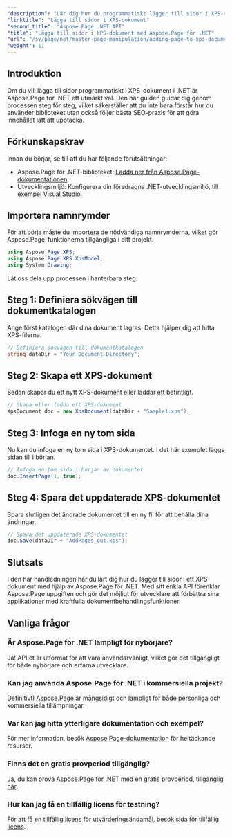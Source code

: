 ```yaml
---
"description": "Lär dig hur du programmatiskt lägger till sidor i XPS-dokument med Aspose.Page för .NET. Den här omfattande guiden täcker förutsättningar, kodexempel och vanliga frågor."
"linktitle": "Lägga till sidor i XPS-dokument"
"second_title": "Aspose.Page .NET API"
"title": "Lägga till sidor i XPS-dokument med Aspose.Page för .NET"
"url": "/sv/page/net/master-page-manipulation/adding-page-to-xps-document/"
"weight": 11
---
```


## Introduktion

Om du vill lägga till sidor programmatiskt i XPS-dokument i .NET är Aspose.Page för .NET ett utmärkt val. Den här guiden guidar dig genom processen steg för steg, vilket säkerställer att du inte bara förstår hur du använder biblioteket utan också följer bästa SEO-praxis för att göra innehållet lätt att upptäcka.

## Förkunskapskrav

Innan du börjar, se till att du har följande förutsättningar:

- Aspose.Page för .NET-biblioteket: [Ladda ner från Aspose.Page-dokumentationen](https://reference.aspose.com/page/net/).
- Utvecklingsmiljö: Konfigurera din föredragna .NET-utvecklingsmiljö, till exempel Visual Studio.

## Importera namnrymder

För att börja måste du importera de nödvändiga namnrymderna, vilket gör Aspose.Page-funktionerna tillgängliga i ditt projekt.

```csharp
using Aspose.Page.XPS;
using Aspose.Page.XPS.XpsModel;
using System.Drawing;
```

Låt oss dela upp processen i hanterbara steg:

## Steg 1: Definiera sökvägen till dokumentkatalogen

Ange först katalogen där dina dokument lagras. Detta hjälper dig att hitta XPS-filerna.

```csharp
// Definiera sökvägen till dokumentkatalogen
string dataDir = "Your Document Directory";
```

## Steg 2: Skapa ett XPS-dokument

Sedan skapar du ett nytt XPS-dokument eller laddar ett befintligt.

```csharp
// Skapa eller ladda ett XPS-dokument
XpsDocument doc = new XpsDocument(dataDir + "Sample1.xps");
```

## Steg 3: Infoga en ny tom sida

Nu kan du infoga en ny tom sida i XPS-dokumentet. I det här exemplet läggs sidan till i början.

```csharp
// Infoga en tom sida i början av dokumentet
doc.InsertPage(1, true);
```

## Steg 4: Spara det uppdaterade XPS-dokumentet

Spara slutligen det ändrade dokumentet till en ny fil för att behålla dina ändringar.

```csharp
// Spara det uppdaterade XPS-dokumentet
doc.Save(dataDir + "AddPages_out.xps");
```

## Slutsats

I den här handledningen har du lärt dig hur du lägger till sidor i ett XPS-dokument med hjälp av Aspose.Page för .NET. Med sitt enkla API förenklar Aspose.Page uppgiften och gör det möjligt för utvecklare att förbättra sina applikationer med kraftfulla dokumentbehandlingsfunktioner.

## Vanliga frågor

### Är Aspose.Page för .NET lämpligt för nybörjare?

Ja! API:et är utformat för att vara användarvänligt, vilket gör det tillgängligt för både nybörjare och erfarna utvecklare.

### Kan jag använda Aspose.Page för .NET i kommersiella projekt?

Definitivt! Aspose.Page är mångsidigt och lämpligt för både personliga och kommersiella tillämpningar.

### Var kan jag hitta ytterligare dokumentation och exempel?

För mer information, besök [Aspose.Page-dokumentation](https://reference.aspose.com/page/net/) för heltäckande resurser.

### Finns det en gratis provperiod tillgänglig?

Ja, du kan prova Aspose.Page för .NET med en gratis provperiod, tillgänglig [här](https://releases.aspose.com/).

### Hur kan jag få en tillfällig licens för testning?

För att få en tillfällig licens för utvärderingsändamål, besök [sida för tillfällig licens](https://purchase.conholdate.com/temporary-license/).